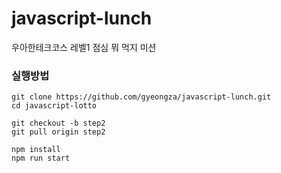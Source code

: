 # javascript-lunch
우아한테크코스 레벨1 점심 뭐 먹지 미션

### 실행방법


```
git clone https://github.com/gyeongza/javascript-lunch.git
cd javascript-lotto
```

```
git checkout -b step2
git pull origin step2

npm install
npm run start
```
